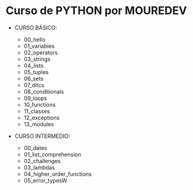 # Curso de PYTHON por MOUREDEV

- CURSO BÁSICO:
  - 00_hello
  - 01_variables
  - 02_operators
  - 03_strings
  - 04_lists
  - 05_tuples
  - 06_sets
  - 07_ditcs
  - 08_conditionals
  - 09_loops
  - 10_functions
  - 11_classes
  - 12_exceptions
  - 13_modules
  
- CURSO INTERMEDIO:
  - 00_dates
  - 01_list_comprehension
  - 02_challenges
  - 03_lambdas
  - 04_higher_order_functions
  - 05_error_typesW
